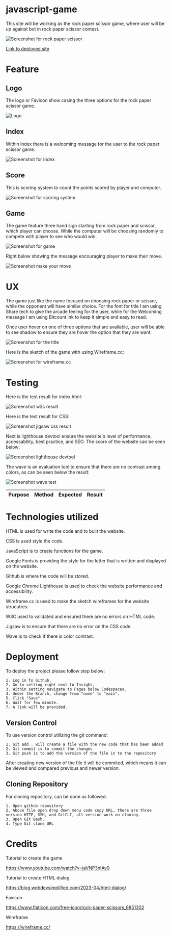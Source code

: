 # javascript-game

This site will be working as the rock paper scissor game, where user will be up against bot in rock paper scissor contest.

![Screenshot for rock paper scissor](assets/images/screenshot/screenshot-rock-paper-scissor.png)

[Link to deployed site](https://timothyyw.github.io/javascript-game/)

# Feature

## Logo

The logo or Favicon show casing the three options for the rock paper scissor game.

![Logo](assets/images/logo/favicon.png)

## Index

Within index there is a welcoming message for the user to the rock paper scissor game.

![Screenshot for index](assets/images/screenshot/screenshot-index.png)

## Score

This is scoring system to count the points scored by player and computer.

![Screenshot for scoring system](assets/images/screenshot/Screenshot-scoring-system.png)

## Game

The game feature three hand sign starting from rock paper and scissor, which player can choose. While the computer will be choosing randomly to compete with player to see who would win.

![Screenshot for game](assets/images/screenshot/Screenshot-the-game.png)

Right below showing the message encouraging player to make their move.

![Screenshot make your move](assets/images/screenshot/screenshot-message.png)

# UX

The game just like the name focused on choosing rock paper or scissor, while the opponent will have similar choice. 
For the font for title I am using Share tech to give the arcade feeling for the user, while for the Welcoming message I am using Bitcount ink to keep it simple and easy to read.

Once user hover on one of three options that are available, user will be able to see shadow to ensure they are hover the option that they are want.

![Screenshot for the title](assets/images/screenshot/screenshot-index.png)

Here is the sketch of the game with using Wireframe.cc:

![Screenshot for wireframe.cc](assets/images/screenshot/screenshot-wireframe.png)

# Testing

Here is the test result for index.html:

![Screenshot w3c result](assets/images/screenshot/screenshot-w3c-result.png)

Here is the test result for CSS:

![Screenshot jigsaw css result](assets/images/screenshot/screenshot-jigsaw-css-result.png)

Next is lighthouse devtool ensure the website`s level of performance, accessabllity, best practice, and SEO. The score of the website can be seen below:

![Screenshot lighthouse devtool](assets/images/screenshot/screenshot-lighthouse-devtool.png)

The wave is an evaluation tool to ensure that there are no contrast among colors, as can be seen below the result:

![Screenshot wave test](assets/images/screenshot/screenshot-wave.png)

**Purpose**|**Method**|**Expected**|**Result**
:-----:|:-----:|:-----:|:-----:|


# Technologies utilized

HTML is used for write the code and to built the website.

CSS is used style the code.

JavaScript is to create functions for the game.

Google Fonts is providing the style for the letter that is written and displayed on the website.

Github is where the code will be stored.

Google Chrome Lighthouse is used to check the website performance and accessibility.

Wireframe.cc is used to make the sketch wireframes for the website strucutres.

W3C used to validated and ensured there are no errors on HTML code.

Jigsaw is to ensure that there are no error on the CSS code.

Wave is to check if there is color contrast.

# Deployment

To deploy the project please follow step below:
    
    1. Log in to Github.
    2. Go to setting right next to Insight.
    3. Within setting navigate to Pages below Codespaces.
    4. Under the Branch, change from "none" to "main".
    5. Click "Save".
    6. Wait for few minute.
    7. A link will be provided.

## Version Control

To use version control utilizing the git command:

    1. Git add . will create a file with the new code that has been added
    2. Git commit is to commit the changes
    3. Git push is to add the version of the file in to the repository

After creating new version of the file it will be commited, which means it can be viewed and compared previous and newer version.

## Cloning Repository 

For cloning repository, can be done as followed:

    1. Open github repository
    2. Above file open drop down menu code copy URL, there are three version HTTP, SSH, and GitCLI, all version work on cloning.
    3. Open Git Bash.
    4. Type Git clone URL

# Credits

Tutorial to create the game

https://www.youtube.com/watch?v=jaVNP3nIAv0 

Tutorial to create HTML dialog

https://blog.webdevsimplified.com/2023-04/html-dialog/

Favicon

https://www.flaticon.com/free-icon/rock-paper-scissors_6851302

Wireframe

https://wireframe.cc/
